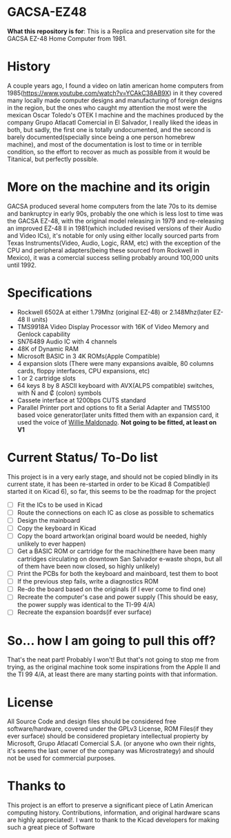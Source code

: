 # GACSA-EZ48
**What this repository is for**: This is a Replica and preservation site for the GACSA EZ-48 Home Computer from 1981.

# History

A couple years ago, I found a video on latin american home computers from 1985(https://www.youtube.com/watch?v=YCAkC38AB9X) in it they covered many locally made computer designs and manufacturing of foreign designs in the region, but the ones who caught my attention the most were the mexican Oscar Toledo's OTEK I machine and the machines produced by the company Grupo Atlacatl Comercial in El Salvador, I really liked the ideas in both, but sadly, the first one is totally undocumented, and the second is barely documented(specially since being a one person homebrew machine), and most of the documentation is lost to time or in terrible condition, so the effort to recover as much as possible from it would be Titanical, but perfectly possible.

# More on the machine and its origin
GACSA produced several home computers from the late 70s to its demise and bankruptcy in early 90s, probably the one which is less lost to time was the GACSA EZ-48, with the original model releasing in 1979 and re-releasing an improved EZ-48 II in 1981(which included revised versions of their Audio and Video ICs), it's notable for only using either locally sourced parts from Texas Instruments(Video, Audio, Logic, RAM, etc) with the exception of the CPU and peripheral adapters(being these sourced from Rockwell in Mexico), it was a comercial success selling probably around 100,000 units until 1992.

# Specifications
* Rockwell 6502A at either 1.79Mhz (original EZ-48) or 2.148Mhz(later EZ-48 II units)
* TMS9918A Video Display Processor with 16K of Video Memory and Genlock capability
* SN76489 Audio IC with 4 channels
* 48K of Dynamic RAM
* Microsoft BASIC in 3 4K ROMs(Apple Compatible) 
* 4 expansion slots (There were many expansions avaible, 80 columns cards, floppy interfaces, CPU expansions, etc)
* 1 or 2 cartridge slots
* 64 keys 8 by 8 ASCII keyboard with AVX(ALPS compatible) switches, with Ñ and ₡ (colon) symbols
* Cassete interface at 1200bps CUTS standard
* Parallel Printer port and options to fit a Serial Adapter and TMS5100 based voice generator(later units fitted them with an expansion card, it used the voice of [Willie Maldonado]([https://www.genome.gov/](https://en.wikipedia.org/wiki/Willie_Maldonado)). **Not going to be fitted, at least on V1**

# Current Status/ To-Do list

This project is in a very early stage, and should not be copied blindly in its current state, it has been re-started in order to be Kicad 8 Compatible(I started it on Kicad 6), so far, this seems to be the roadmap for the project

- [ ] Fit the ICs to be used in Kicad
- [ ] Route the connections on each IC as close as possible to schematics
- [ ] Design the mainboard
- [ ] Copy the keyboard in Kicad
- [ ] Copy the board artwork(an original board would be needed, highly unlikely to ever happen)
- [ ] Get a BASIC ROM or cartridge for the machine(there have been many cartridges circulating on downtown San Salvador e-waste shops, but all of them have been now closed, so highly unlikely)
- [ ] Print the PCBs for both the keyboard and mainboard, test them to boot 
- [ ] If the previous step fails, write a diagnostics ROM
- [ ] Re-do the board based on the originals (if I ever come to find one)
- [ ] Recreate the computer's case and power supply (This should be easy, the power supply was identical to the TI-99 4/A)
- [ ] Recreate the expansion boards(if ever surface)

# So... how I am going to pull this off?

That's the neat part! Probably I won't! But that's not going to stop me from trying, as the original machine took some inspirations from the Apple II and the TI 99 4/A, at least there are many starting points with that information.

# License

All Source Code and design files should be considered free software/hardware, covered under the GPLv3 License, ROM Files(if they ever surface) should be considered propietary intellectual propierty by Microsoft, Grupo Atlacatl Comercial S.A. (or anyone who own their rights, it's seems the last owner of the company was Microstrategy) and should not be used for commercial purposes.

# Thanks to

This project is an effort to preserve a significant piece of Latin American computing history. Contributions, information, and original hardware scans are highly appreciated!. I want to thank to the Kicad developers for making such a great piece of Software

